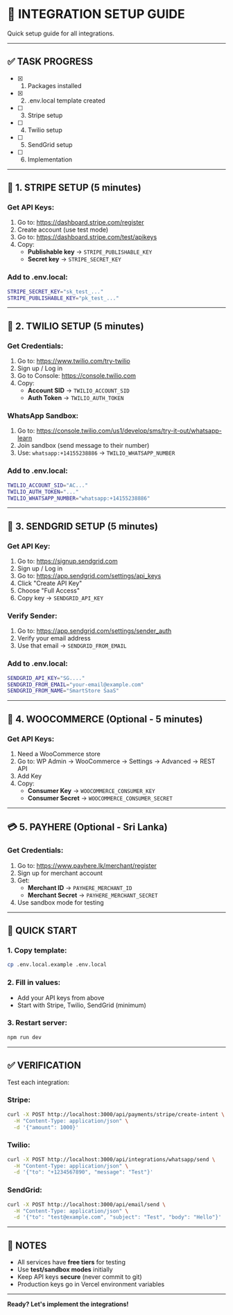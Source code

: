 # 🔧 INTEGRATION SETUP GUIDE

Quick setup guide for all integrations.

---

## ✅ TASK PROGRESS

- [x] 1. Packages installed
- [x] 2. .env.local template created
- [ ] 3. Stripe setup
- [ ] 4. Twilio setup
- [ ] 5. SendGrid setup
- [ ] 6. Implementation

---

## 🔐 1. STRIPE SETUP (5 minutes)

### Get API Keys:
1. Go to: https://dashboard.stripe.com/register
2. Create account (use test mode)
3. Go to: https://dashboard.stripe.com/test/apikeys
4. Copy:
   - **Publishable key** → `STRIPE_PUBLISHABLE_KEY`
   - **Secret key** → `STRIPE_SECRET_KEY`

### Add to .env.local:
```bash
STRIPE_SECRET_KEY="sk_test_..."
STRIPE_PUBLISHABLE_KEY="pk_test_..."
```

---

## 📱 2. TWILIO SETUP (5 minutes)

### Get Credentials:
1. Go to: https://www.twilio.com/try-twilio
2. Sign up / Log in
3. Go to Console: https://console.twilio.com
4. Copy:
   - **Account SID** → `TWILIO_ACCOUNT_SID`
   - **Auth Token** → `TWILIO_AUTH_TOKEN`

### WhatsApp Sandbox:
1. Go to: https://console.twilio.com/us1/develop/sms/try-it-out/whatsapp-learn
2. Join sandbox (send message to their number)
3. Use: `whatsapp:+14155238886` → `TWILIO_WHATSAPP_NUMBER`

### Add to .env.local:
```bash
TWILIO_ACCOUNT_SID="AC..."
TWILIO_AUTH_TOKEN="..."
TWILIO_WHATSAPP_NUMBER="whatsapp:+14155238886"
```

---

## 📧 3. SENDGRID SETUP (5 minutes)

### Get API Key:
1. Go to: https://signup.sendgrid.com
2. Sign up / Log in
3. Go to: https://app.sendgrid.com/settings/api_keys
4. Click "Create API Key"
5. Choose "Full Access"
6. Copy key → `SENDGRID_API_KEY`

### Verify Sender:
1. Go to: https://app.sendgrid.com/settings/sender_auth
2. Verify your email address
3. Use that email → `SENDGRID_FROM_EMAIL`

### Add to .env.local:
```bash
SENDGRID_API_KEY="SG...."
SENDGRID_FROM_EMAIL="your-email@example.com"
SENDGRID_FROM_NAME="SmartStore SaaS"
```

---

## 🛒 4. WOOCOMMERCE (Optional - 5 minutes)

### Get API Keys:
1. Need a WooCommerce store
2. Go to: WP Admin → WooCommerce → Settings → Advanced → REST API
3. Add Key
4. Copy:
   - **Consumer Key** → `WOOCOMMERCE_CONSUMER_KEY`
   - **Consumer Secret** → `WOOCOMMERCE_CONSUMER_SECRET`

---

## 💳 5. PAYHERE (Optional - Sri Lanka)

### Get Credentials:
1. Go to: https://www.payhere.lk/merchant/register
2. Sign up for merchant account
3. Get:
   - **Merchant ID** → `PAYHERE_MERCHANT_ID`
   - **Merchant Secret** → `PAYHERE_MERCHANT_SECRET`
4. Use sandbox mode for testing

---

## 🚀 QUICK START

### 1. Copy template:
```bash
cp .env.local.example .env.local
```

### 2. Fill in values:
- Add your API keys from above
- Start with Stripe, Twilio, SendGrid (minimum)

### 3. Restart server:
```bash
npm run dev
```

---

## ✅ VERIFICATION

Test each integration:

### Stripe:
```bash
curl -X POST http://localhost:3000/api/payments/stripe/create-intent \
  -H "Content-Type: application/json" \
  -d '{"amount": 1000}'
```

### Twilio:
```bash
curl -X POST http://localhost:3000/api/integrations/whatsapp/send \
  -H "Content-Type: application/json" \
  -d '{"to": "+1234567890", "message": "Test"}'
```

### SendGrid:
```bash
curl -X POST http://localhost:3000/api/email/send \
  -H "Content-Type: application/json" \
  -d '{"to": "test@example.com", "subject": "Test", "body": "Hello"}'
```

---

## 📝 NOTES

- All services have **free tiers** for testing
- Use **test/sandbox modes** initially
- Keep API keys **secure** (never commit to git)
- Production keys go in Vercel environment variables

---

**Ready? Let's implement the integrations!**

